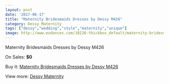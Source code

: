 ```yaml
---
layout: post
date: '2017-06-17'
title: "Maternity Bridesmaids Dresses by Dessy M426"
category: Dessy Maternity
tags: ["dessy","wedding","style","maternity","unique"]
image: http://www.eudances.com/18226-thickbox_default/maternity-bridesmaids-dresses-by-dessy-m426.jpg
---
```

Maternity Bridesmaids Dresses by Dessy M426

On Sales: **$0**
<a href="https://www.eudances.com/en/dessy-maternity/5333-maternity-bridesmaids-dresses-by-dessy-m426.html"><amp-img layout="responsive" width="600" height="600" src="//www.eudances.com/18226-thickbox_default/maternity-bridesmaids-dresses-by-dessy-m426.jpg" alt="Maternity Bridesmaids Dresses by Dessy M426 0" /></a>
<a href="https://www.eudances.com/en/dessy-maternity/5333-maternity-bridesmaids-dresses-by-dessy-m426.html"><amp-img layout="responsive" width="600" height="600" src="//www.eudances.com/18227-thickbox_default/maternity-bridesmaids-dresses-by-dessy-m426.jpg" alt="Maternity Bridesmaids Dresses by Dessy M426 1" /></a>

Buy it: [Maternity Bridesmaids Dresses by Dessy M426](https://www.eudances.com/en/dessy-maternity/5333-maternity-bridesmaids-dresses-by-dessy-m426.html "Maternity Bridesmaids Dresses by Dessy M426")

View more: [Dessy Maternity](https://www.eudances.com/en/95-dessy-maternity "Dessy Maternity")